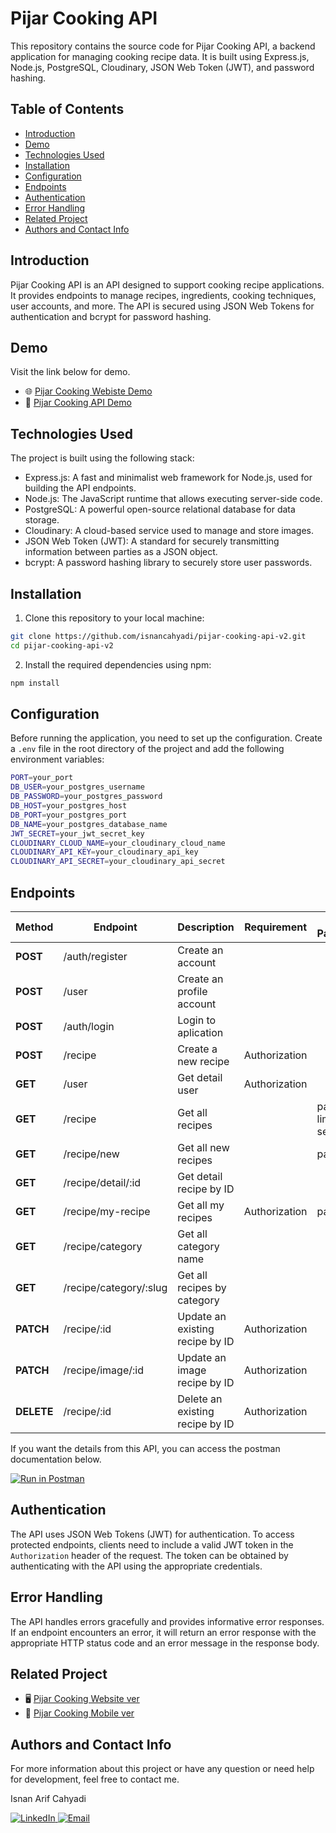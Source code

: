 # Pijar Cooking API

This repository contains the source code for Pijar Cooking API, a backend application for managing cooking recipe data. It is built using Express.js, Node.js, PostgreSQL, Cloudinary, JSON Web Token (JWT), and password hashing.

## Table of Contents

- [Introduction](#introduction)
- [Demo](#demo)
- [Technologies Used](#technologies-used)
- [Installation](#installation)
- [Configuration](#configuration)
- [Endpoints](#endpoints)
- [Authentication](#authentication)
- [Error Handling](#error-handling)
- [Related Project](#related-project)
- [Authors and Contact Info](#authors-and-contact-info)

## Introduction

Pijar Cooking API is an API designed to support cooking recipe applications. It provides endpoints to manage recipes, ingredients, cooking techniques, user accounts, and more. The API is secured using JSON Web Tokens for authentication and bcrypt for password hashing.

## Demo

Visit the link below for demo.

- :globe_with_meridians: [Pijar Cooking Webiste Demo](https://pijar-cooking-web-v3.vercel.app/)
- :link: [Pijar Cooking API Demo](https://pijar-cooking-api-v2-production.up.railway.app/)

## Technologies Used

The project is built using the following stack:

- Express.js: A fast and minimalist web framework for Node.js, used for building the API endpoints.
- Node.js: The JavaScript runtime that allows executing server-side code.
- PostgreSQL: A powerful open-source relational database for data storage.
- Cloudinary: A cloud-based service used to manage and store images.
- JSON Web Token (JWT): A standard for securely transmitting information between parties as a JSON object.
- bcrypt: A password hashing library to securely store user passwords.

## Installation

1. Clone this repository to your local machine:

```bash
git clone https://github.com/isnancahyadi/pijar-cooking-api-v2.git
cd pijar-cooking-api-v2
```

2. Install the required dependencies using npm:

```bash
npm install
```

## Configuration

Before running the application, you need to set up the configuration. Create a `.env` file in the root directory of the project and add the following environment variables:

```bash
PORT=your_port
DB_USER=your_postgres_username
DB_PASSWORD=your_postgres_password
DB_HOST=your_postgres_host
DB_PORT=your_postgres_port
DB_NAME=your_postgres_database_name
JWT_SECRET=your_jwt_secret_key
CLOUDINARY_CLOUD_NAME=your_cloudinary_cloud_name
CLOUDINARY_API_KEY=your_cloudinary_api_key
CLOUDINARY_API_SECRET=your_cloudinary_api_secret
```

## Endpoints

| Method     | Endpoint               | Description                     | Requirement   | Opt Params          |
| ---------- | ---------------------- | ------------------------------- | ------------- | ------------------- |
| **POST**   | /auth/register         | Create an account               |               |                     |
| **POST**   | /user                  | Create an profile account       |               |                     |
| **POST**   | /auth/login            | Login to aplication             |               |                     |
| **POST**   | /recipe                | Create a new recipe             | Authorization |                     |
| **GET**    | /user                  | Get detail user                 | Authorization |                     |
| **GET**    | /recipe                | Get all recipes                 |               | page, limit, search |
| **GET**    | /recipe/new            | Get all new recipes             |               | page                |
| **GET**    | /recipe/detail/:id     | Get detail recipe by ID         |               |                     |
| **GET**    | /recipe/my-recipe      | Get all my recipes              | Authorization | page                |
| **GET**    | /recipe/category       | Get all category name           |               |                     |
| **GET**    | /recipe/category/:slug | Get all recipes by category     |               |                     |
| **PATCH**  | /recipe/:id            | Update an existing recipe by ID | Authorization |                     |
| **PATCH**  | /recipe/image/:id      | Update an image recipe by ID    | Authorization |                     |
| **DELETE** | /recipe/:id            | Delete an existing recipe by ID | Authorization |                     |

If you want the details from this API, you can access the postman documentation below.

[![Run in Postman](https://run.pstmn.io/button.svg)](https://documenter.getpostman.com/view/16769588/2s9Xxwwts5)

## Authentication

The API uses JSON Web Tokens (JWT) for authentication. To access protected endpoints, clients need to include a valid JWT token in the `Authorization` header of the request. The token can be obtained by authenticating with the API using the appropriate credentials.

## Error Handling

The API handles errors gracefully and provides informative error responses. If an endpoint encounters an error, it will return an error response with the appropriate HTTP status code and an error message in the response body.

## Related Project

- :desktop_computer: [Pijar Cooking Website ver](https://github.com/isnancahyadi/pijar-cooking-web-v3)
- :iphone: [Pijar Cooking Mobile ver](https://github.com/isnancahyadi/pijar-cooking-mobile)

## Authors and Contact Info

For more information about this project or have any question or need help for development, feel free to contact me.

Isnan Arif Cahyadi

<div id="badges">
  <a href="https://www.linkedin.com/in/isnanarifcahyadi/">
    <img src="https://img.shields.io/badge/LinkedIn-blue?style=for-the-badge&logo=linkedin&logoColor=white" alt="LinkedIn"/>
  </a>
  <a href="mailto:isnan.arifc@gmail.com">
    <img src="https://img.shields.io/badge/GMail-red?style=for-the-badge&logo=gmail&logoColor=white" alt="Email"/>
  </a>
</div>
